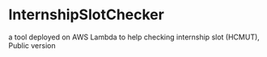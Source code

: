 # InternshipSlotChecker
a tool deployed on AWS Lambda to help checking internship slot (HCMUT), Public version
